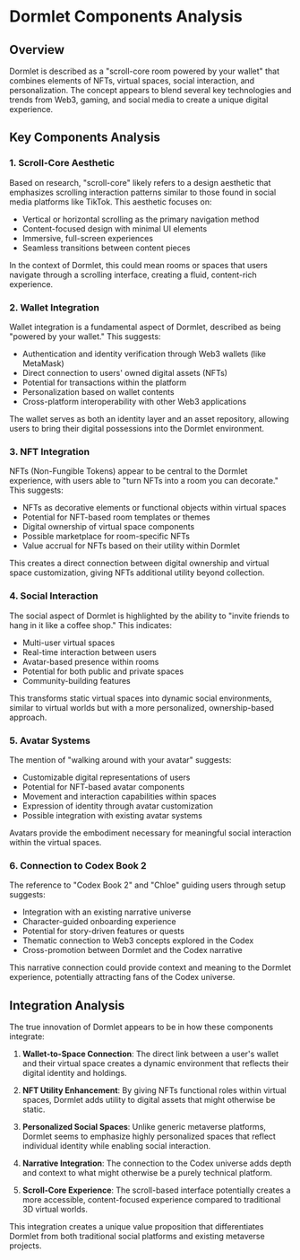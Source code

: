 # Dormlet Components Analysis

## Overview
Dormlet is described as a "scroll-core room powered by your wallet" that combines elements of NFTs, virtual spaces, social interaction, and personalization. The concept appears to blend several key technologies and trends from Web3, gaming, and social media to create a unique digital experience.

## Key Components Analysis

### 1. Scroll-Core Aesthetic
Based on research, "scroll-core" likely refers to a design aesthetic that emphasizes scrolling interaction patterns similar to those found in social media platforms like TikTok. This aesthetic focuses on:
- Vertical or horizontal scrolling as the primary navigation method
- Content-focused design with minimal UI elements
- Immersive, full-screen experiences
- Seamless transitions between content pieces

In the context of Dormlet, this could mean rooms or spaces that users navigate through a scrolling interface, creating a fluid, content-rich experience.

### 2. Wallet Integration
Wallet integration is a fundamental aspect of Dormlet, described as being "powered by your wallet." This suggests:
- Authentication and identity verification through Web3 wallets (like MetaMask)
- Direct connection to users' owned digital assets (NFTs)
- Potential for transactions within the platform
- Personalization based on wallet contents
- Cross-platform interoperability with other Web3 applications

The wallet serves as both an identity layer and an asset repository, allowing users to bring their digital possessions into the Dormlet environment.

### 3. NFT Integration
NFTs (Non-Fungible Tokens) appear to be central to the Dormlet experience, with users able to "turn NFTs into a room you can decorate." This suggests:
- NFTs as decorative elements or functional objects within virtual spaces
- Potential for NFT-based room templates or themes
- Digital ownership of virtual space components
- Possible marketplace for room-specific NFTs
- Value accrual for NFTs based on their utility within Dormlet

This creates a direct connection between digital ownership and virtual space customization, giving NFTs additional utility beyond collection.

### 4. Social Interaction
The social aspect of Dormlet is highlighted by the ability to "invite friends to hang in it like a coffee shop." This indicates:
- Multi-user virtual spaces
- Real-time interaction between users
- Avatar-based presence within rooms
- Potential for both public and private spaces
- Community-building features

This transforms static virtual spaces into dynamic social environments, similar to virtual worlds but with a more personalized, ownership-based approach.

### 5. Avatar Systems
The mention of "walking around with your avatar" suggests:
- Customizable digital representations of users
- Potential for NFT-based avatar components
- Movement and interaction capabilities within spaces
- Expression of identity through avatar customization
- Possible integration with existing avatar systems

Avatars provide the embodiment necessary for meaningful social interaction within the virtual spaces.

### 6. Connection to Codex Book 2
The reference to "Codex Book 2" and "Chloe" guiding users through setup suggests:
- Integration with an existing narrative universe
- Character-guided onboarding experience
- Potential for story-driven features or quests
- Thematic connection to Web3 concepts explored in the Codex
- Cross-promotion between Dormlet and the Codex narrative

This narrative connection could provide context and meaning to the Dormlet experience, potentially attracting fans of the Codex universe.

## Integration Analysis

The true innovation of Dormlet appears to be in how these components integrate:

1. **Wallet-to-Space Connection**: The direct link between a user's wallet and their virtual space creates a dynamic environment that reflects their digital identity and holdings.

2. **NFT Utility Enhancement**: By giving NFTs functional roles within virtual spaces, Dormlet adds utility to digital assets that might otherwise be static.

3. **Personalized Social Spaces**: Unlike generic metaverse platforms, Dormlet seems to emphasize highly personalized spaces that reflect individual identity while enabling social interaction.

4. **Narrative Integration**: The connection to the Codex universe adds depth and context to what might otherwise be a purely technical platform.

5. **Scroll-Core Experience**: The scroll-based interface potentially creates a more accessible, content-focused experience compared to traditional 3D virtual worlds.

This integration creates a unique value proposition that differentiates Dormlet from both traditional social platforms and existing metaverse projects.
